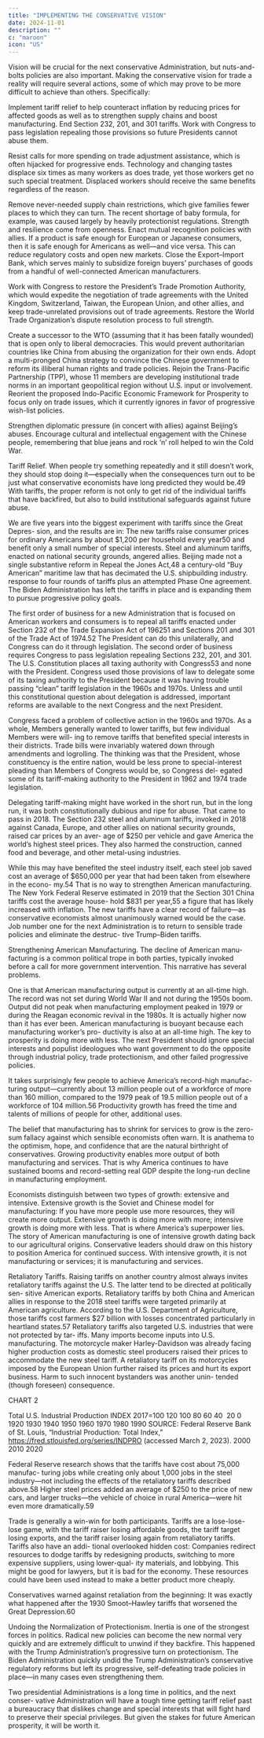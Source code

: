 ```yaml
---
title: "IMPLEMENTING THE CONSERVATIVE VISION"
date: 2024-11-01
description: ""
c: "maroon"
icon: "US"
---
```




Vision will be crucial for the next conservative Administration, but nuts-and-
bolts policies are also important. Making the conservative vision for trade a reality
will require several actions, some of which may prove to be more difficult to achieve
than others. Specifically:

Implement tariff relief to help counteract inflation by reducing prices
for affected goods as well as to strengthen supply chains and boost
manufacturing. End Section 232, 201, and 301 tariffs. Work with Congress
to pass legislation repealing those provisions so future Presidents
cannot abuse them.

Resist calls for more spending on trade adjustment assistance, which
is often hijacked for progressive ends. Technology and changing tastes
displace six times as many workers as does trade, yet those workers get no
such special treatment. Displaced workers should receive the same benefits
regardless of the reason.

Remove never-needed supply chain restrictions, which give families fewer
places to which they can turn. The recent shortage of baby formula, for
example, was caused largely by heavily protectionist regulations. Strength
and resilience come from openness.
Enact mutual recognition policies with allies. If a product is safe enough for
European or Japanese consumers, then it is safe enough for Americans as
well—and vice versa. This can reduce regulatory costs and open new markets.
Close the Export–Import Bank, which serves mainly to subsidize foreign
buyers’ purchases of goods from a handful of well-connected American
manufacturers.

Work with Congress to restore the President’s Trade Promotion Authority,
which would expedite the negotiation of trade agreements with the United
Kingdom, Switzerland, Taiwan, the European Union, and other allies, and
keep trade-unrelated provisions out of trade agreements.
Restore the World Trade Organization’s dispute resolution process to
full strength.

Create a successor to the WTO (assuming that it has been fatally wounded)
that is open only to liberal democracies. This would prevent authoritarian
countries like China from abusing the organization for their own ends.
Adopt a multi-pronged China strategy to convince the Chinese government
to reform its illiberal human rights and trade policies.
Rejoin the Trans-Pacific Partnership (TPP), whose 11 members are
developing institutional trade norms in an important geopolitical region
without U.S. input or involvement.
Reorient the proposed Indo-Pacific Economic Framework for Prosperity to
focus only on trade issues, which it currently ignores in favor of progressive
wish-list policies.

Strengthen diplomatic pressure (in concert with allies) against Beijing’s
abuses. Encourage cultural and intellectual engagement with the Chinese
people, remembering that blue jeans and rock ’n’ roll helped to win
the Cold War.

Tariff Relief. When people try something repeatedly and it still doesn’t work,
they should stop doing it—especially when the consequences turn out to be just
what conservative economists have long predicted they would be.49 With tariffs,
the proper reform is not only to get rid of the individual tariffs that have backfired,
but also to build institutional safeguards against future abuse.

We are five years into the biggest experiment with tariffs since the Great Depres-
sion, and the results are in: The new tariffs raise consumer prices for ordinary
Americans by about $1,200 per household every year50 and benefit only a small
number of special interests. Steel and aluminum tariffs, enacted on national
security grounds, angered allies. Beijing made not a single substantive reform in Repeal the Jones Act,48 a century-old “Buy American” maritime law that has decimated the U.S. shipbuilding industry. response to four rounds of tariffs plus an attempted Phase One agreement. The
Biden Administration has left the tariffs in place and is expanding them to pursue
progressive policy goals.

The first order of business for a new Administration that is focused on American
workers and consumers is to repeal all tariffs enacted under Section 232 of the
Trade Expansion Act of 196251 and Sections 201 and 301 of the Trade Act of 1974.52
The President can do this unilaterally, and Congress can do it through legislation.
The second order of business requires Congress to pass legislation repealing
Sections 232, 201, and 301. The U.S. Constitution places all taxing authority with
Congress53 and none with the President. Congress used those provisions of law
to delegate some of its taxing authority to the President because it was having
trouble passing “clean” tariff legislation in the 1960s and 1970s. Unless and until
this constitutional question about delegation is addressed, important reforms are
available to the next Congress and the next President.

Congress faced a problem of collective action in the 1960s and 1970s. As a whole,
Members generally wanted to lower tariffs, but few individual Members were will-
ing to remove tariffs that benefited special interests in their districts. Trade bills
were invariably watered down through amendments and logrolling. The thinking
was that the President, whose constituency is the entire nation, would be less prone
to special-interest pleading than Members of Congress would be, so Congress del-
egated some of its tariff-making authority to the President in 1962 and 1974 trade
legislation.

Delegating tariff-making might have worked in the short run, but in the long
run, it was both constitutionally dubious and ripe for abuse. That came to pass in
2018. The Section 232 steel and aluminum tariffs, invoked in 2018 against Canada,
Europe, and other allies on national security grounds, raised car prices by an aver-
age of $250 per vehicle and gave America the world’s highest steel prices. They
also harmed the construction, canned food and beverage, and other metal-using industries.

While this may have benefited the steel industry itself, each steel job saved cost
an average of $650,000 per year that had been taken from elsewhere in the econo-
my.54 That is no way to strengthen American manufacturing. The New York Federal
Reserve estimated in 2019 that the Section 301 China tariffs cost the average house-
hold $831 per year,55 a figure that has likely increased with inflation.
The new tariffs have a clear record of failure—as conservative economists
almost unanimously warned would be the case. Job number one for the next
Administration is to return to sensible trade policies and eliminate the destruc-
tive Trump–Biden tariffs.

Strengthening American Manufacturing. The decline of American manu-
facturing is a common political trope in both parties, typically invoked before a call
for more government intervention. This narrative has several problems. 

One is that American manufacturing output is currently at an all-time high. The record was
not set during World War II and not during the 1950s boom. Output did not peak
when manufacturing employment peaked in 1979 or during the Reagan economic
revival in the 1980s. It is actually higher now than it has ever been.
American manufacturing is buoyant because each manufacturing worker’s pro-
ductivity is also at an all-time high. The key to prosperity is doing more with less.
The next President should ignore special interests and populist ideologues who
want government to do the opposite through industrial policy, trade protectionism,
and other failed progressive policies.

It takes surprisingly few people to achieve America’s record-high manufac-
turing output—currently about 13 million people out of a workforce of more than
160 million, compared to the 1979 peak of 19.5 million people out of a workforce
of 104 million.56 Productivity growth has freed the time and talents of millions of
people for other, additional uses.


The belief that manufacturing has to shrink for services to grow is the zero-
sum fallacy against which sensible economists often warn. It is anathema to the
optimism, hope, and confidence that are the natural birthright of conservatives.
Growing productivity enables more output of both manufacturing and services.
That is why America continues to have sustained booms and record-setting real
GDP despite the long-run decline in manufacturing employment.


Economists distinguish between two types of growth: extensive and intensive.
Extensive growth is the Soviet and Chinese model for manufacturing: If you have
more people use more resources, they will create more output. Extensive growth
is doing more with more; intensive growth is doing more with less. That is where
America’s superpower lies. The story of American manufacturing is one of intensive
growth dating back to our agricultural origins. Conservative leaders should draw
on this history to position America for continued success. With intensive growth,
it is not manufacturing or services; it is manufacturing and services.

Retaliatory Tariffs. Raising tariffs on another country almost always invites
retaliatory tariffs against the U.S. The latter tend to be directed at politically sen-
sitive American exports. Retaliatory tariffs by both China and American allies in
response to the 2018 steel tariffs were targeted primarily at American agriculture.
According to the U.S. Department of Agriculture, those tariffs cost farmers $27
billion with losses concentrated particularly in heartland states.57
Retaliatory tariffs also targeted U.S. industries that were not protected by tar-
iffs. Many imports become inputs into U.S. manufacturing. The motorcycle maker
Harley-Davidson was already facing higher production costs as domestic steel
producers raised their prices to accommodate the new steel tariff. A retaliatory
tariff on its motorcycles imposed by the European Union further raised its prices
and hurt its export business. Harm to such innocent bystanders was another unin-
tended (though foreseen) consequence.

CHART 2

Total U.S. Industrial Production
INDEX 2017=100
120
100
80
60
40
﻿
20
0
1920
1930
1940
1950
1960
1970
1980
1990
SOURCE: Federal Reserve Bank of St. Louis, “Industrial Production: Total Index,”
https://fred.stlouisfed.org/series/INDPRO (accessed March 2, 2023).
2000
2010
2020

Federal Reserve research shows that the tariffs have cost about 75,000 manufac-
turing jobs while creating only about 1,000 jobs in the steel industry—not including
the effects of the retaliatory tariffs described above.58 Higher steel prices added an
average of $250 to the price of new cars, and larger trucks—the vehicle of choice
in rural America—were hit even more dramatically.59

Trade is generally a win-win for both participants. Tariffs are a lose-lose-lose
game, with the tariff raiser losing affordable goods, the tariff target losing exports,
and the tariff raiser losing again from retaliatory tariffs. Tariffs also have an addi-
tional overlooked hidden cost: Companies redirect resources to dodge tariffs by
redesigning products, switching to more expensive suppliers, using lower-qual-
ity materials, and lobbying. This might be good for lawyers, but it is bad for the
economy. These resources could have been used instead to make a better product
more cheaply.

Conservatives warned against retaliation from the beginning: It was exactly
what happened after the 1930 Smoot–Hawley tariffs that worsened the Great
Depression.60

Undoing the Normalization of Protectionism. Inertia is one of the strongest
forces in politics. Radical new policies can become the new normal very quickly and
are extremely difficult to unwind if they backfire. This happened with the Trump
Administration’s progressive turn on protectionism. The Biden Administration
quickly undid the Trump Administration’s conservative regulatory reforms but
left its progressive, self-defeating trade policies in place—in many cases even
strengthening them.

Two presidential Administrations is a long time in politics, and the next conser-
vative Administration will have a tough time getting tariff relief past a bureaucracy
that dislikes change and special interests that will fight hard to preserve their
special privileges. But given the stakes for future American prosperity, it will
be worth it.
